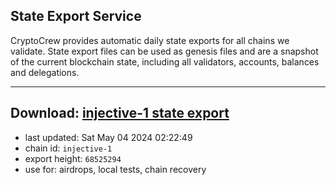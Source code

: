 ## State Export Service
CryptoCrew provides automatic daily state exports for all chains we validate. State export files can be used as genesis files and are a snapshot of the current blockchain state, including all validators, accounts, balances and delegations.

---
**Download: [injective-1 state export](https://dl-eu2.ccvalidators.com/SERVICE/injective/injective-1_export_68525294.json)**
---

- last updated: Sat May 04 2024 02:22:49
- chain id: `injective-1`
- export height: `68525294`
- use for: airdrops, local tests, chain recovery
